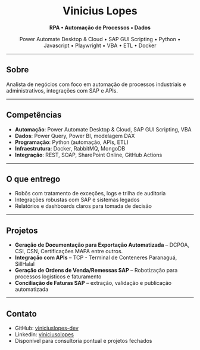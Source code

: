 <h1 align="center">Vinicius Lopes</h1>
<p align="center"><strong>RPA • Automação de Processos • Dados</strong></p>
<p align="center">Power Automate Desktop & Cloud • SAP GUI Scripting • Python • Javascript • Playwright • VBA • ETL • Docker</p>

---

## Sobre
Analista de negócios com foco em automação de processos industriais e administrativos, integrações com SAP e APIs.

---

## Competências
- **Automação**: Power Automate Desktop & Cloud, SAP GUI Scripting, VBA  
- **Dados**: Power Query, Power BI, modelagem DAX  
- **Programação**: Python (automação, APIs, ETL)  
- **Infraestrutura**: Docker, RabbitMQ, MongoDB  
- **Integração**: REST, SOAP, SharePoint Online, GitHub Actions  

---

## O que entrego
- Robôs com tratamento de exceções, logs e trilha de auditoria  
- Integrações robustas com SAP e sistemas legados  
- Relatórios e dashboards claros para tomada de decisão  

---

## Projetos
- **Geração de Documentação para Exportação Automatizada** – DCPOA, CSI, CSN, Certificações MAPA entre outros.
- **Integração com APIs** – TCP - Terminal de Conteneres Paranaguá, SillHalal
- **Geração de Ordens de Venda/Remessas SAP** – Robotização para processos logisticos e faturamento
- **Conciliação de Faturas SAP** – extração, validação e publicação automatizada  

---

## Contato
- GitHub: [viniciuslopes-dev](https://github.com/viniciuslopes-dev)
- Linkedin: [viniciusolopes](https://www.linkedin.com/in/viniciusolopes/)  
- Disponível para consultoria pontual e projetos fechados
